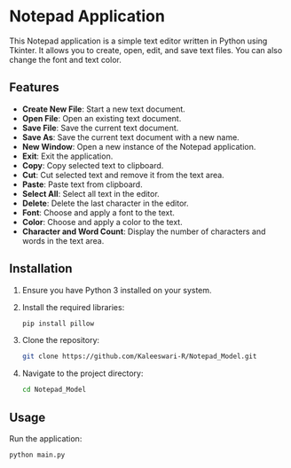 # Notepad Application

This Notepad application is a simple text editor written in Python using Tkinter. It allows you to create, open, edit, and save text files. You can also change the font and text color.

## Features

- **Create New File**: Start a new text document.
- **Open File**: Open an existing text document.
- **Save File**: Save the current text document.
- **Save As**: Save the current text document with a new name.
- **New Window**: Open a new instance of the Notepad application.
- **Exit**: Exit the application.
- **Copy**: Copy selected text to clipboard.
- **Cut**: Cut selected text and remove it from the text area.
- **Paste**: Paste text from clipboard.
- **Select All**: Select all text in the editor.
- **Delete**: Delete the last character in the editor.
- **Font**: Choose and apply a font to the text.
- **Color**: Choose and apply a color to the text.
- **Character and Word Count**: Display the number of characters and words in the text area.

## Installation

1. Ensure you have Python 3 installed on your system.
2. Install the required libraries:
    ```bash
    pip install pillow
    ```

3. Clone the repository:
    ```bash
    git clone https://github.com/Kaleeswari-R/Notepad_Model.git
    ```
4. Navigate to the project directory:
    ```bash
    cd Notepad_Model
    ```

## Usage

Run the application:
```bash
python main.py

